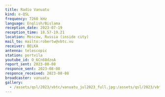 ```yaml
---
title: Radio Vanuatu
kind: e-QSL
frequency: 7260 kHz
language: English/Bislama
reception_date: 2023-07-19
reception_time: 18.57-19.21
location: Moscow, Russia (inside city)
mail_to: mailto:robertw@vbtc.vu
receiver: BELKA
antenna: telescopic
station: portvila
youtube_id: O_6Cn68dzoA 
report_sent: 2023-08-08
responce_sent: 2023-08-08
responce_received: 2023-08-08
broadcaster: vanuatu
gallery:
  - /assets/qsl/2023/vbtc/vanuatu_jul2023_full.jpg:/assets/qsl/2023/vbtc/vanuatu_jul2023_small.jpg
---
```

